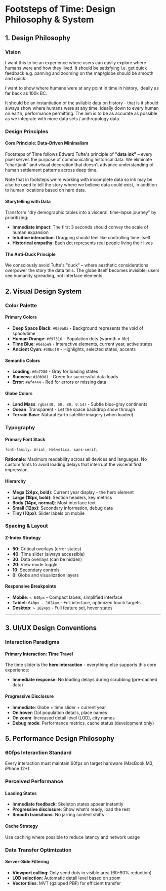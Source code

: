 # Footsteps of Time: Design Philosophy & System

## 1. Design Philosophy

### Vision

I want this to be an experience where users can easily explore where humans were and how they lived. It should be satisfying i.e. get quick feedback e.g. panning and zooming on the map/globe should be smooth and quick.

I want to show where humans were at any point in time in history, ideally as far back as 100k BC. 

It should be an instantiation of the avilable data on history - that is it should always show where humans were at any time, ideally down to every human on earth, performance permitting. The aim is to be as accurate as possible as we integrate with more data sets / anthropology data.

### Design Principles

#### Core Principle: Data-Driven Minimalism

Footsteps of Time follows Edward Tufte's principle of **"data ink"** – every pixel serves the purpose of communicating historical data. We eliminate "chartjunk" and visual decoration that doesn't advance understanding of human settlement patterns across deep time.

Note that in footsteps we're working with incomplete data so ink may be also be used to tell the story where we believe data could exist, in addition to human locations based on hard data.

#### Storytelling with Data 

Transform "dry demographic tables into a visceral, time-lapse journey" by prioritizing:
- **Immediate impact**: The first 3 seconds should convey the scale of human expansion
- **Intuitive interaction**: Dragging should feel like controlling time itself
- **Historical empathy**: Each dot represents real people living their lives

#### The Anti-Duck Principle

We consciously avoid Tufte's "duck" – where aesthetic considerations overpower the story the data tells. The globe itself becomes invisible; users see humanity spreading, not interface elements.


## 2. Visual Design System

### Color Palette

#### Primary Colors
- **Deep Space Black**: `#0a0a0a` - Background represents the void of space/time
- **Human Orange**: `#f97316` - Population dots (warmth = life)
- **Time Blue**: `#0ea5e9` - Interactive elements, current year, active states
- **Ancient Cyan**: `#38bdf8` - Highlights, selected states, accents

#### Semantic Colors
- **Loading**: `#6b7280` - Gray for loading states
- **Success**: `#10b981` - Green for successful data loads
- **Error**: `#ef4444` - Red for errors or missing data

#### Globe Colors
- **Land Mass**: `rgba(40, 60, 80, 0.14)` - Subtle blue-gray continents
- **Ocean**: Transparent - Let the space backdrop show through
- **Terrain Base**: Natural Earth satellite imagery (when loaded)

### Typography

#### Primary Font Stack
```css
font-family: Arial, Helvetica, sans-serif;
```

**Rationale**: Maximum readability across all devices and languages. No custom fonts to avoid loading delays that interrupt the visceral first impression.

#### Hierarchy
- **Mega (24px, bold)**: Current year display - the hero element
- **Large (18px, bold)**: Section headers, key metrics
- **Body (14px, normal)**: Most interface text
- **Small (12px)**: Secondary information, debug data
- **Tiny (10px)**: Slider labels on mobile

### Spacing & Layout

#### Z-Index Strategy
- **50**: Critical overlays (error states)
- **40**: Time slider (always accessible)
- **30**: Data overlays (can be hidden)
- **20**: View mode toggle
- **10**: Secondary controls
- **0**: Globe and visualization layers

#### Responsive Breakpoints
- **Mobile**: `< 640px` - Compact labels, simplified interface
- **Tablet**: `640px - 1024px` - Full interface, optimized touch targets
- **Desktop**: `> 1024px` - Full feature set, hover states

---

## 3. UI/UX Design Conventions

### Interaction Paradigms

#### Primary Interaction: Time Travel
The time slider is the **hero interaction** - everything else supports this core experience:
- **Immediate response**: No loading delays during scrubbing (pre-cached data)

#### Progressive Disclosure
- **Immediate**: Globe + time slider + current year
- **On hover**: Dot population details, place names
- **On zoom**: Increased detail level (LOD), city names
- **Debug mode**: Performance metrics, cache status (development only)

## 5. Performance Design Philosophy

### 60fps Interaction Standard

Every interaction must maintain 60fps on target hardware (MacBook M3, iPhone 12+):

### Perceived Performance

#### Loading States
- **Immediate feedback**: Skeleton states appear instantly
- **Progressive disclosure**: Show what's ready, load the rest
- **Smooth transitions**: No jarring content shifts

#### Cache Strategy
Use caching where possible to reduce latency and network usage

### Data Transfer Optimization

#### Server-Side Filtering
- **Viewport culling**: Only send dots in visible area (60-90% reduction)
- **LOD selection**: Automatic detail level based on zoom
- **Vector tiles**: MVT (gzipped PBF) for efficient transfer
